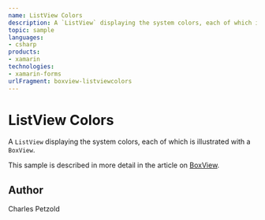 ```yaml
---
name: ListView Colors
description: A `ListView` displaying the system colors, each of which is illustrated with a `BoxView`.  This sample is described in more detail in the article o...
topic: sample
languages:
- csharp
products:
- xamarin
technologies:
- xamarin-forms
urlFragment: boxview-listviewcolors
---
```

ListView Colors
======

A `ListView` displaying the system colors, each of which is illustrated with a `BoxView`.

This sample is described in more detail in the article on [BoxView](https://docs.microsoft.com/xamarin/xamarin-forms/user-interface/boxview/).

Author
------

Charles Petzold
